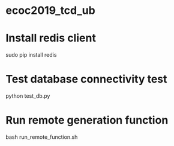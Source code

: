 # ecoc2019_tcd_ub

# Install redis client
sudo pip install redis

# Test database connectivity test
python test_db.py

# Run remote generation function
bash run_remote_function.sh


